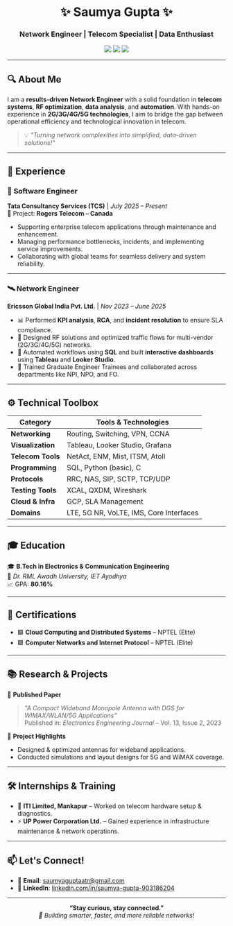 <h1 align="center">✨ Saumya Gupta ✨</h1>
<h3 align="center">Network Engineer | Telecom Specialist | Data Enthusiast</h3>

<p align="center">
  <a href="mailto:saumyaguptaatr@gmail.com"><img src="https://img.shields.io/badge/Email-saumyaguptaatr@gmail.com-blue?style=flat&logo=gmail"></a>
  <a href="https://linkedin.com/in/saumya-gupta-903186204"><img src="https://img.shields.io/badge/LinkedIn-Saumya_Gupta-blue?style=flat&logo=linkedin"></a>
  <img src="https://img.shields.io/badge/Location-India-%23FF5733?style=flat&logo=googlemaps">
</p>

---

## 🔍 About Me

I am a **results-driven Network Engineer** with a solid foundation in **telecom systems**, **RF optimization**, **data analysis**, and **automation**. With hands-on experience in **2G/3G/4G/5G technologies**, I aim to bridge the gap between operational efficiency and technological innovation in telecom.

> 💡 _"Turning network complexities into simplified, data-driven solutions!"_

---

## 💼 Experience

### 🏢 **Software Engineer**  
**Tata Consultancy Services (TCS)** | _July 2025 – Present_  
📍 Project: **Rogers Telecom – Canada**

- Supporting enterprise telecom applications through maintenance and enhancement.
- Managing performance bottlenecks, incidents, and implementing service improvements.
- Collaborating with global teams for seamless delivery and system reliability.

---

### 🛰️ **Network Engineer**  
**Ericsson Global India Pvt. Ltd.** | _Nov 2023 – June 2025_

- 📊 Performed **KPI analysis**, **RCA**, and **incident resolution** to ensure SLA compliance.
- 🚀 Designed RF solutions and optimized traffic flows for multi-vendor (2G/3G/4G/5G) networks.
- 🤖 Automated workflows using **SQL** and built **interactive dashboards** using **Tableau** and **Looker Studio**.
- 🤝 Trained Graduate Engineer Trainees and collaborated across departments like NPI, NPO, and FO.

---

## ⚙️ Technical Toolbox

| Category            | Tools & Technologies |
|---------------------|----------------------|
| **Networking**       | Routing, Switching, VPN, CCNA |
| **Visualization**    | Tableau, Looker Studio, Grafana |
| **Telecom Tools**    | NetAct, ENM, Mist, ITSM, Atoll |
| **Programming**      | SQL, Python (basic), C |
| **Protocols**        | RRC, NAS, SIP, SCTP, TCP/UDP |
| **Testing Tools**    | XCAL, QXDM, Wireshark |
| **Cloud & Infra**    | GCP, SLA Management |
| **Domains**          | LTE, 5G NR, VoLTE, IMS, Core Interfaces |

---

## 🎓 Education

🎓 **B.Tech in Electronics & Communication Engineering**  
📍 *Dr. RML Awadh University, IET Ayodhya*  
📈 GPA: **80.16%**

---

## 🧾 Certifications

- 🟩 **Cloud Computing and Distributed Systems** – NPTEL (Elite)
- 🟩 **Computer Networks and Internet Protocol** – NPTEL (Elite)

---

## 📚 Research & Projects

📄 **Published Paper**  
> _"A Compact Wideband Monopole Antenna with DGS for WIMAX/WLAN/5G Applications"_  
> Published in: *Electronics Engineering Journal* – Vol. 13, Issue 2, 2023

📍 **Project Highlights**  
- Designed & optimized antennas for wideband applications.
- Conducted simulations and layout designs for 5G and WiMAX coverage.

---

## 🛠️ Internships & Training

- 🏢 **ITI Limited, Mankapur** – Worked on telecom hardware setup & diagnostics.
- ⚡ **UP Power Corporation Ltd.** – Gained experience in infrastructure maintenance & network operations.

---

## 📫 Let's Connect!

- 📧 **Email**: [saumyaguptaatr@gmail.com](mailto:saumyaguptaatr@gmail.com)
- 💼 **LinkedIn**: [linkedin.com/in/saumya-gupta-903186204](https://linkedin.com/in/saumya-gupta-903186204)

---

<p align="center">
  <b>“Stay curious, stay connected.”</b><br>
  <em>🔗 Building smarter, faster, and more reliable networks!</em>
</p>




